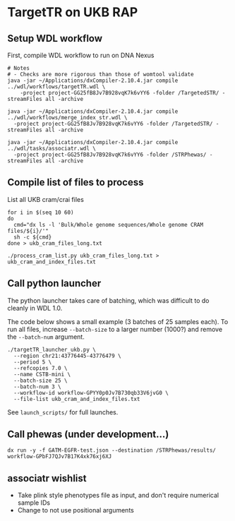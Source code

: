 # TargetTR on UKB RAP

## Setup WDL workflow

First, compile WDL workflow to run on DNA Nexus

```
# Notes
# - Checks are more rigorous than those of womtool validate
java -jar ~/Applications/dxCompiler-2.10.4.jar compile ../wdl/workflows/targetTR.wdl \
	-project project-GG25fB8Jv7B928vqK7k6vYY6 -folder /TargetedSTR/ -streamFiles all -archive 

java -jar ~/Applications/dxCompiler-2.10.4.jar compile ../wdl/workflows/merge_index_str.wdl \
  -project project-GG25fB8Jv7B928vqK7k6vYY6 -folder /TargetedSTR/ -streamFiles all -archive 

java -jar ~/Applications/dxCompiler-2.10.4.jar compile ../wdl/tasks/associatr.wdl \
  -project project-GG25fB8Jv7B928vqK7k6vYY6 -folder /STRPhewas/ -streamFiles all -archive
```

## Compile list of files to process

List all UKB cram/crai files
```
for i in $(seq 10 60)
do
  cmd="dx ls -l 'Bulk/Whole genome sequences/Whole genome CRAM files/${i}/'"
  sh -c ${cmd}
done > ukb_cram_files_long.txt

./process_cram_list.py ukb_cram_files_long.txt > ukb_cram_and_index_files.txt
```

## Call python launcher 

The python launcher takes care of batching, which was difficult to do cleanly in WDL 1.0.

The code below shows a small example (3 batches of 25 samples each).
To run all files, increase `--batch-size` to a larger number (1000?) and remove the `--batch-num` argument.
```
./targetTR_launcher_ukb.py \
  --region chr21:43776445-43776479 \
  --period 5 \
  --refcopies 7.0 \
  --name CSTB-mini \
  --batch-size 25 \
  --batch-num 3 \
  --workflow-id workflow-GPYY0p0Jv7B730qb33V6jvG0 \
  --file-list ukb_cram_and_index_files.txt
```

See `launch_scripts/` for full launches.

## Call phewas (under development...)

```
dx run -y -f GATM-EGFR-test.json --destination /STRPhewas/results/ workflow-GPbFJ7QJv7B17K4xk76xj6XJ
```

## associatr wishlist

* Take plink style phenotypes file as input, and don't require numerical sample IDs
* Change to not use positional arguments